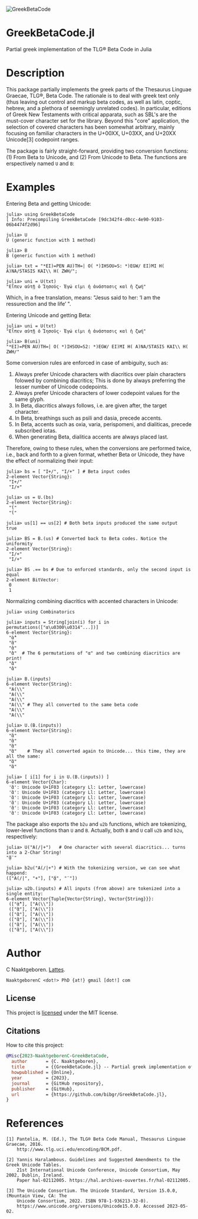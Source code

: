 ![GreekBetaCode](https://github.com/bibgr/GreekBetaCode.jl/blob/main/docs/assets/logo.png?raw=true)

# GreekBetaCode.jl

Partial greek implementation of the TLG® Beta Code in Julia

# Description

This package partially implements the greek parts of the Thesaurus Linguae Graecae, TLG®, Beta
Code. The rationale is to deal with greek text only (thus leaving out control and markup beta
codes, as well as latin, coptic, hebrew, and a plethora of seemingly unrelated codes). In
particular, editions of Greek New Testaments with critical apparata, such as SBL's are the
must-cover character set for the library. Beyond this "core" application, the selection of
covered characters has been somewhat arbitrary, mainly focusing on familiar characters in the
U+00XX, U+03XX, and U+20XX Unicode[3] codepoint ranges.

The package is fairly straight-forward, providing two conversion functions: (1) From Beta to
Unicode, and (2) From Unicode to Beta. The functions are erspectively named `U` and `B`:

# Examples

Entering Beta and getting Unicode:

```julia-repl
julia> using GreekBetaCode
[ Info: Precompiling GreekBetaCode [9dc342f4-d0cc-4e90-9103-06b4474f2d96]

julia> U
U (generic function with 1 method)

julia> B
B (generic function with 1 method)

julia> txt = "*EI)=PEN AU)TH=| O( *)IHSOU=S: *)EGW/ EI)MI H( A)NA/STASIS KAI\\ H( ZWH/";

julia> uni = U(txt)
"Εἶπεν αὐτῇ ὁ Ἰησοῦς· Ἐγώ εἰμι ἡ ἀνάστασις καὶ ἡ ζωή"
```

Which, in a free translation, means: "Jesus said to her: ‘I am the ressurection and the life’ ".

Entering Unicode and getting Beta:

```julia-repl
julia> uni = U(txt)
"Εἶπεν αὐτῇ ὁ Ἰησοῦς· Ἐγώ εἰμι ἡ ἀνάστασις καὶ ἡ ζωή"

julia> B(uni)
"*EI)=PEN AU)TH=| O( *)IHSOU=S2: *)EGW/ EI)MI H( A)NA/STASIS KAI\\ H( ZWH/"
```

Some conversion rules are enforced in case of ambiguity, such as:

1. Always prefer Unicode characters with diacritics over plain characters folowed by combining
   diacritics; This is done by always preferring the lesser number of Unicode codepoints.
2. Always prefer Unicode characters of lower codepoint values for the same glyph.
3. In Beta, diacritics always follows, i.e. are given after, the target character.
4. In Beta, breathings such as psili and dasia, precede accents.
5. In Beta, accents such as oxia, varia, perispomeni, and dialiticas, precede subscribed iotas.
6. When generating Beta, dialitica accents are always placed last.

Therefore, owing to these rules, when the conversions are performed twice, i.e., back and forth
to a given format, whether Beta or Unicode, they have the effect of normalizing their input:

```julia-repl
julia> bs = [ "I+/", "I/+" ] # Beta input codes
2-element Vector{String}:
 "I+/"
 "I/+"

julia> us = U.(bs)
2-element Vector{String}:
 "ΐ"
 "ΐ"

julia> us[1] == us[2] # Both beta inputs produced the same output
true

julia> BS = B.(us) # Converted back to Beta codes. Notice the uniformity
2-element Vector{String}:
 "I/+"
 "I/+"

julia> BS .== bs # Due to enforced standards, only the second input is equal
2-element BitVector:
 0
 1
```

Normalizing combining diacritics with accented characters in Unicode:

```julia-repl
julia> using Combinatorics

julia> inputs = String[join(i) for i in permutations(["α\u0300\u0314"...])]
6-element Vector{String}:
 "ὰ̔"
 "ἃ"
 "̀ἁ"
 "̀̔α"	# The 6 permutations of "α" and two combining diacritics are print!
 "̔ὰ"
 "̔̀α"

julia> B.(inputs)
6-element Vector{String}:
 "A(\\"
 "A(\\"
 "A(\\"
 "A(\\" # They all converted to the same beta code
 "A(\\"
 "A(\\"

julia> U.(B.(inputs))
6-element Vector{String}:
 "ἃ"
 "ἃ"
 "ἃ"
 "ἃ"    # They all converted again to Unicode... this time, they are all the same:
 "ἃ"
 "ἃ"

julia> [ i[1] for i in U.(B.(inputs)) ]
6-element Vector{Char}:
 'ἃ': Unicode U+1F03 (category Ll: Letter, lowercase)
 'ἃ': Unicode U+1F03 (category Ll: Letter, lowercase)
 'ἃ': Unicode U+1F03 (category Ll: Letter, lowercase)
 'ἃ': Unicode U+1F03 (category Ll: Letter, lowercase)
 'ἃ': Unicode U+1F03 (category Ll: Letter, lowercase)
 'ἃ': Unicode U+1F03 (category Ll: Letter, lowercase)
```

The package also exports the `b2u` and `u2b` functions, which are tokenizing, lower-level
functions than `U` and `B`. Actually, both `B` and `U` call `u2b` and `b2u`, respectively:

```julia-repl
julia> U("A(/|+")   # One character with several diacritics... turns into a 2-Char String!
"ᾅ¨"

julia> b2u("A(/|+") # With the tokenizing version, we can see what happend:
(["A(/|", "+"], ["ᾅ", "¨"])

julia> u2b.(inputs)	# All inputs (from above) are tokenized into a single entity:
6-element Vector{Tuple{Vector{String}, Vector{String}}}:
 (["ὰ̔"], ["A(\\"])
 (["ἃ"], ["A(\\"])
 (["̀ἁ"], ["A(\\"])
 (["̀̔α"], ["A(\\"])
 (["̔ὰ"], ["A(\\"])
 (["̔̀α"], ["A(\\"])
```

# Author
C Naaktgeboren. [Lattes](http://lattes.cnpq.br/8621139258082919).

`NaaktgeborenC <dot!> PhD {at!} gmail [dot!] com`

## License

This project is [licensed](https://github.com/bibgr/GreekBetaCode.jl/blob/master/LICENSE)
under the MIT license.

## Citations

How to cite this project:

```bibtex
@Misc{2023-NaaktgeborenC-GreekBetaCode,
  author       = {C. Naaktgeboren},
  title        = {{GreekBetaCode.jl} -- Partial greek implementation of the {TLG®} {B}eta {C}ode in {J}ulia},
  howpublished = {Online},
  year         = {2023},
  journal      = {GitHub repository},
  publisher    = {GitHub},
  url          = {https://github.com/bibgr/GreekBetaCode.jl},
}
```

# References

```
[1] Pantelia, M. (Ed.), The TLG® Beta Code Manual, Thesaurus Linguae Graecae, 2016.
    http://www.tlg.uci.edu/encoding/BCM.pdf.

[2] Yannis Haralambous. Guidelines and Suggested Amendments to the Greek Unicode Tables.
    21st International Unicode Conference, Unicode Consortium, May 2002, Dublin, Ireland.
    Paper hal-02112005. https://hal.archives-ouvertes.fr/hal-02112005.

[3] The Unicode Consortium. The Unicode Standard, Version 15.0.0, (Mountain View, CA: The
    Unicode Consortium, 2022. ISBN 978-1-936213-32-0).
    https://www.unicode.org/versions/Unicode15.0.0. Accessed 2023-05-02.
```


